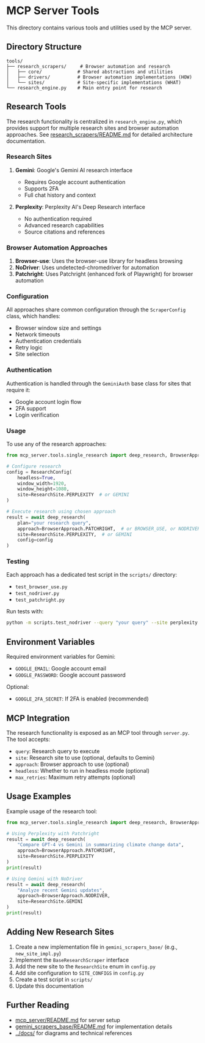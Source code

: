 # MCP Server Tools

This directory contains various tools and utilities used by the MCP server.

## Directory Structure

```
tools/
├── research_scrapers/     # Browser automation and research
│   ├── core/             # Shared abstractions and utilities
│   ├── drivers/          # Browser automation implementations (HOW)
│   └── sites/            # Site-specific implementations (WHAT)
└── research_engine.py    # Main entry point for research
```

## Research Tools

The research functionality is centralized in `research_engine.py`, which provides support for multiple research sites and browser automation approaches. See [research_scrapers/README.md](research_scrapers/README.md) for detailed architecture documentation.

### Research Sites

1. **Gemini**: Google's Gemini AI research interface
   - Requires Google account authentication
   - Supports 2FA
   - Full chat history and context

2. **Perplexity**: Perplexity AI's Deep Research interface
   - No authentication required
   - Advanced research capabilities
   - Source citations and references

### Browser Automation Approaches

1. **Browser-use**: Uses the browser-use library for headless browsing
2. **NoDriver**: Uses undetected-chromedriver for automation
3. **Patchright**: Uses Patchright (enhanced fork of Playwright) for browser automation

### Configuration

All approaches share common configuration through the `ScraperConfig` class, which handles:
- Browser window size and settings
- Network timeouts
- Authentication credentials
- Retry logic
- Site selection

### Authentication

Authentication is handled through the `GeminiAuth` base class for sites that require it:
- Google account login flow
- 2FA support
- Login verification

### Usage

To use any of the research approaches:

```python
from mcp_server.tools.single_research import deep_research, BrowserApproach, ResearchConfig, ResearchSite

# Configure research
config = ResearchConfig(
    headless=True,
    window_width=1920,
    window_height=1080,
    site=ResearchSite.PERPLEXITY  # or GEMINI
)

# Execute research using chosen approach
result = await deep_research(
    plan="your research query",
    approach=BrowserApproach.PATCHRIGHT,  # or BROWSER_USE, or NODRIVER
    site=ResearchSite.PERPLEXITY,  # or GEMINI
    config=config
)
```

### Testing

Each approach has a dedicated test script in the `scripts/` directory:
- `test_browser_use.py`
- `test_nodriver.py`
- `test_patchright.py`

Run tests with:
```bash
python -m scripts.test_nodriver --query "your query" --site perplexity --headless true
```

## Environment Variables

Required environment variables for Gemini:
- `GOOGLE_EMAIL`: Google account email
- `GOOGLE_PASSWORD`: Google account password

Optional:
- `GOOGLE_2FA_SECRET`: If 2FA is enabled (recommended)

## MCP Integration

The research functionality is exposed as an MCP tool through `server.py`. The tool accepts:
- `query`: Research query to execute
- `site`: Research site to use (optional, defaults to Gemini)
- `approach`: Browser approach to use (optional)
- `headless`: Whether to run in headless mode (optional)
- `max_retries`: Maximum retry attempts (optional)

## Usage Examples

Example usage of the research tool:
```python
from mcp_server.tools.single_research import deep_research, BrowserApproach, ResearchSite

# Using Perplexity with Patchright
result = await deep_research(
    "Compare GPT-4 vs Gemini in summarizing climate change data",
    approach=BrowserApproach.PATCHRIGHT,
    site=ResearchSite.PERPLEXITY
)
print(result)

# Using Gemini with NoDriver
result = await deep_research(
    "Analyze recent Gemini updates",
    approach=BrowserApproach.NODRIVER,
    site=ResearchSite.GEMINI
)
print(result)
```

## Adding New Research Sites

1. Create a new implementation file in `gemini_scrapers_base/` (e.g., `new_site_impl.py`)
2. Implement the `BaseResearchScraper` interface
3. Add the new site to the `ResearchSite` enum in `config.py`
4. Add site configuration to `SITE_CONFIGS` in `config.py`
5. Create a test script in `scripts/`
6. Update this documentation

## Further Reading

- [mcp_server/README.md](../README.md) for server setup
- [gemini_scrapers_base/README.md](gemini_scrapers_base/README.md) for implementation details
- [../docs/](../../docs/README.md) for diagrams and technical references
